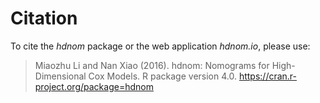 
# Citation

To cite the _hdnom_ package or the web application _hdnom.io_, please use:

> Miaozhu Li and Nan Xiao (2016). hdnom: Nomograms for High-Dimensional Cox Models. R package version 4.0. <a href="https://cran.r-project.org/package=hdnom" target="_blank">https://cran.r-project.org/package=hdnom</a>
